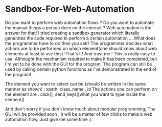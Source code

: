 # Sandbox-For-Web-Automation

Do you want to perform web automation flows ? Do you want to automate the manual things a person does on the internet ? Web automation is the answer for that!
I tried creating a sandbox generator which literally generates the code required to perform a certain automation ....What does the programmer have to do then you ask? The programmer decides what actions are to be performed on which element(one should know about web elements at least to use this) !That's it! And trust me ! This is really easy to use. Althought the mechanism required to make it has been completed, but I'm yet to be done with the GUI for the program. The program can still be used by calling certain python functions as I've demonstrated in the end of the program!


The element you want to select can be (should be written in the same manner as shown) : xpath, class_name , id
The actions one can perform on the element are : click(), send_keys([what you want to type inside the element])

And don't worry if you don't know much about modular programming, The GUI will be provided soon , it will be a matter of few clicks to make a web automation flow, Just give me some time :).
